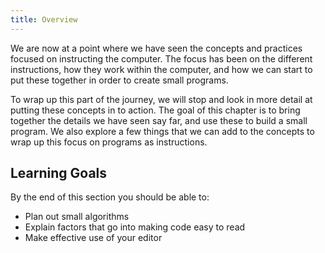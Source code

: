 ```yaml
---
title: Overview
---
```


We are now at a point where we have seen the concepts and practices focused on instructing the computer. The focus has been on the different instructions, how they work within the computer, and how we can start to put these together in order to create small programs.

To wrap up this part of the journey, we will stop and look in more detail at putting these concepts in to action. The goal of this chapter is to bring together the details we have seen say far, and use these to build a small program. We also explore a few things that we can add to the concepts to wrap up this focus on programs as instructions.

## Learning Goals

By the end of this section you should be able to:

- Plan out small algorithms
- Explain factors that go into making code easy to read
- Make effective use of your editor
